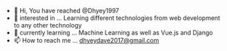 - 👋 Hi, You have reached @Dhyey1997
- 👀 interested in ... Learning different technologies from web development to any other technology
- 🌱 currently learning ... Machine Learning as well as Vue.js and Django
- 📫 How to reach me ... dhyeydave2017@gmail.com

<!---
Dhyey1997/Dhyey1997 is a ✨ special ✨ repository because its `README.md` (this file) appears on your GitHub profile.
You can click the Preview link to take a look at your changes.
--->

